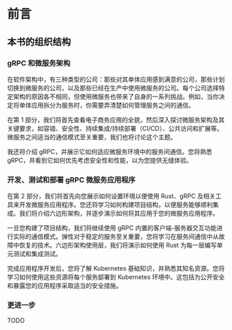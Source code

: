 # 前言

## 本书的组织结构

### gRPC 和微服务架构

在软件架构中，有三种类型的公司：那些对其单体应用感到满意的公司，那些计划切换到微服务的公司，以及那些已经在生产中使用微服务的公司。每个公司选择特定架构的原因各不相同，但使用微服务也带来了自身的一系列挑战。例如，当你决定将单体应用拆分为服务时，你需要弄清楚如何管理服务之间的通信。

在第 1 部分，我们将首先查看电子商务应用的全貌，然后深入探讨微服务架构及其关键要求，如容错、安全性、持续集成/持续部署（CI/CD）、公共访问和扩展等。微服务之间适当的通信模式至关重要，我们也将讨论这个主题。

我还将介绍 gRPC，并展示它如何适应微服务环境中的服务间通信。您将熟悉 gRPC，并看到它如何优先考虑安全性和性能，以为您提供无缝体验。

### 开发、测试和部署 gRPC 微服务应用程序

在第 2 部分，我们将首先向您展示如何设置环境以便使用 Rust、gRPC 及相关工具来开发微服务应用程序。您还将学习如何构建项目结构，以便服务能够顺利集成。我们将介绍六边形架构，并逐步演示如何将其应用于您的微服务应用程序。

一旦您构建了项目结构，我们将继续使用 gRPC 内置的客户端-服务器交互功能进行实际的通信模式。弹性对于稳定的服务至关重要，您将学习在服务间通信中从故障中恢复的技术。六边形架构使用层，我们将演示如何使用 Rust 为每一层编写单元测试和集成测试。

完成应用程序开发后，您将了解 Kubernetes 基础知识，并熟悉其知名资源。您将学习如何使用这些资源将每个服务部署到 Kubernetes 环境中。这包括为公开安全和暴露您的应用程序采取适当的安全措施。

### 更进一步

TODO
